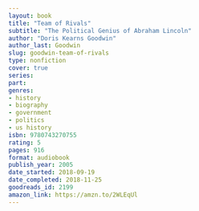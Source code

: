 ```yaml
---
layout: book
title: "Team of Rivals"
subtitle: "The Political Genius of Abraham Lincoln"
author: "Doris Kearns Goodwin"
author_last: Goodwin
slug: goodwin-team-of-rivals
type: nonfiction
cover: true
series: 
part: 
genres:
- history
- biography
- government
- politics
- us history
isbn: 9780743270755
rating: 5
pages: 916
format: audiobook
publish_year: 2005
date_started: 2018-09-19
date_completed: 2018-11-25
goodreads_id: 2199
amazon_link: https://amzn.to/2WLEqUl
---
```

